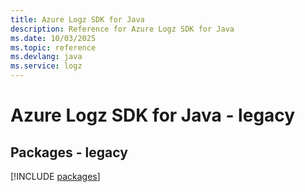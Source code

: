 ```yaml
---
title: Azure Logz SDK for Java
description: Reference for Azure Logz SDK for Java
ms.date: 10/03/2025
ms.topic: reference
ms.devlang: java
ms.service: logz
---
```

# Azure Logz SDK for Java - legacy
## Packages - legacy
[!INCLUDE [packages](logz-index.md)]